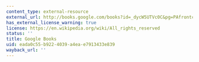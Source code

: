 ```yaml
---
content_type: external-resource
external_url: http://books.google.com/books?id=_dycW5UTVc0C&pg=PAfrontcover
has_external_license_warning: true
license: https://en.wikipedia.org/wiki/All_rights_reserved
status: ''
title: Google Books
uid: eada0c55-b922-4039-a4ea-e7913433e839
wayback_url: ''
---
```


